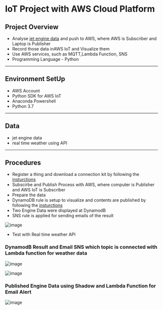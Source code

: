 # IoT Project with AWS Cloud Platform

## Project Overview

* Analyse [jet engine data](https://ti.arc.nasa.gov/tech/dash/groups/pcoe/prognostic-data-repository/#turbofan) and push to AWS, where AWS is Subscriber and Laptop is Publisher
* Record those data inAWS IoT and Visualize them
* Use AWS services, such as MQTT,Lambda Function, SNS
* Programming Language - Python
_____________________________________________________________________________________________________________
## Environment SetUp

* AWS Account
* Python SDK for AWS IoT
* Anaconda Powershell 
* Python 3.7
____________________________________________________________________________________________
## Data
* jet engine data
* real time weather using API
_______________________________________________________________
## Procedures

* Register a thing and download a connection kit by following the [insturctions](https://docs.aws.amazon.com/iot/latest/developerguide/what-is-aws-iot.html)
* Subscirbe and Publish Process with AWS, where computer is Publisher and AWS IoT is Subscriber
* Prepare the data
* DynamoDB rule is setup to visualize and contents are published by following the [insturctions](https://docs.aws.amazon.com/iot/latest/developerguide/what-is-aws-iot.html)
* Two Engine Data were displayed at DynamodB
* SNS rule is applied for sending emails of the result

![image](https://user-images.githubusercontent.com/50255936/110677678-66294380-8210-11eb-97e6-d920697c34fd.png)

* Test with Real time weather API

### DynamodB Result and Email SNS which topic is connected with Lambda function for weather data
![image](https://user-images.githubusercontent.com/50255936/110676998-991f0780-820f-11eb-971a-77a077a1c67f.png)

![image](https://user-images.githubusercontent.com/50255936/110677279-f3b86380-820f-11eb-819e-8b22663edb82.png)

### Published Engine Data using Shadow and Lambda Function for Email Alert

![image](https://user-images.githubusercontent.com/50255936/110677567-442fc100-8210-11eb-9fbd-53be8d83f7a8.png)

